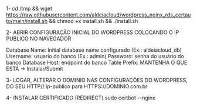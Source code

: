 1- cd /tmp && wget https://raw.githubusercontent.com/aldeiacloud/wordpress_nginx_rds_certauto/main/install.sh && chmod +x install.sh && ./install.sh

2- ABRIR CONFIGURAÇÃO INICIAL DO WORDPRESS COLOCANDO O IP PUBLICO NO NAVEGADOR 

Database Name: Initial database name configurado (Ex.: aldeiacloud_db)
Username: usuario do banco (Ex.: admin)
Password: senha do usuário do banco
Database Host: endpoint do banco
Table Prefix: MANTENHA O QUE ESTÁ
-> Instalar/Submit

3- LOGAR, ALTERAR O DOMINIO NAS CONFIGURAÇÕES DO WORDPRESS, DO SEU HTTP//:ip-publico para HTTPS://DOMINIO.com.br

4- INSTALAR CERTIFICADO (REDIRECT)
sudo certbot --nginx
